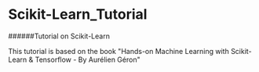 # Scikit-Learn_Tutorial
######Tutorial on Scikit-Learn

This tutorial is based on the book "Hands-on Machine Learning with Scikit-Learn & Tensorflow - By Aurélien Géron"
